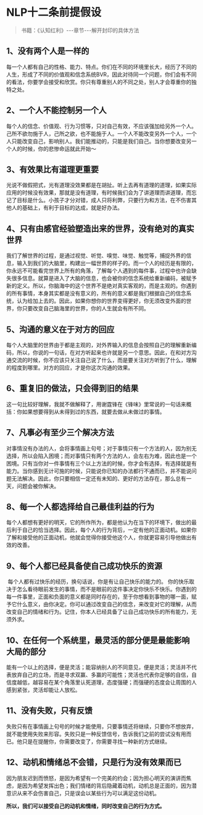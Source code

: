 # NLP十二条前提假设

> 书籍：《认知红利》---章节---解开封印的具体方法

## 1、没有两个人是一样的

​	每一个人都有自己的性格、能力、特点。你们在不同的环境里长大，经历了不同的人生，形成了不同的价值观和信念系统BVR，因此对待同一个问题，你们会有不同的看法，你要学会接受和欣赏。你只有尊重别人的不同之处，别人才会尊重你的独特之处。



## 2、一个人不能控制另一个人

​	每个人的信念、价值观、行为习惯等，只对自己有效，不应该强加给另外一个人。己所不欲勿施于人，己所之欲，也不能施于人。一个人不能改变另外一个人，一个人只能改变自己，影响别人。我们能推动的，只能是我们自己。当你想要改变另一个人的时候，你的悲惨命运就此开始～



## 3、有效果比有道理更重要

​	光说不做假把式，光有道理没效果都是在胡扯。听上去再有道理的道理，如果实际应用的时候没有效果，那就是没有道理，有时候我们会为了讲道理而讲道理，而忘记了目标是什么。小孩子才分对错，成人只将利弊，只要行为和方法，在不伤害其他人的基础上，有利于目标的达成，就是好办法。



## 4、只有由感官经验塑造出来的世界，没有绝对的真实世界

​	我们了解世界的过程，是通过视觉、听觉、嗅觉、味觉、触觉等，捕捉外界的信息，输入到我们的大脑里，构建出一幅世界的样子的。而一个人的经历是有限的，你永远不可能看完世界上所有的角落，了解每个人遇到的每件事，过程中也许会缺失很多信息。就算是进入了大脑的信息，也会被你的信念系统给重新编码，被赋予新的定义。
​	所以，你脑海中的这个世界不是绝对真实客观的，而是主观的。你遇到的所有事情，本身其实都是没有意义的，所有的意义都是我们根据自己的信念系统，认为给加上去的。
​	因此，如果你想你的世界变得更好，你无须改变外面的世界，你只要改变自己脑海里的世界，你的人生就会有所不同。



## 5、沟通的意义在于对方的回应

​	每个人大脑里的世界由于都是主观的，对外界输入的信息会按照自己的理解重新编码，所以，你说的一句话，在对方听起来也许就是另一个意思。因此，在和对方沟通交流的时候，你不应该只关注自己说了什么，而是要关注对方听到了什么，理解的程度到哪里。对方的回应，才是你这次沟通的效果。



## 6、重复旧的做法，只会得到旧的结果

​	这一句比较好理解，我就不做解释了，用谢霆锋在《锋味》里常说的一句话来概括：你如果想要得到从未得到过的东西，就要去做从未做过的事情。



## 7、凡事必有至少三个解决方法

​	对事情没有办法的人，会将事情画上句号；对于事情只有一个方法的人，因为别无选择，所以会陷入困境；而对事情只有两个方法的人，会左右为难，因此也是一个困境。只有当你对一件事情有三个以上方法的时候，你才会有选择，有选择就是有能力。
​	当你感到无计可施的时候，只能说你已知的办法都行不通而已，并不能说问题无法解决。因此，你只要相信一定还有未知的、更好的方法存在，那么总有一天，问题会被你解决。



## 8、每一个人都选择给自己最佳利益的行为

​	每个人都想有更好的明天，它的所作所为，都是他认为在当下的环境下，做出的最后利于自己的恰当选择。因此，每个人的行为背后，一定有他的正面动机。如果你了解和接受他的正面动机，他就会觉得你接受他这个人，你就更容易引导他做出有效的改善。



## 9、每个人都已经具备使自己成功快乐的资源

​	每个人都有过快乐的经历，换句话说，你是有让自己快乐的能力的。
​	你的快乐取决于怎么看待眼前发生的事情，而不是眼前的这件事决定你快乐不快乐。你遇到的每一件事里，正面和负面的意义都是同时存在的，至于你想看到事物的哪一面，赋予它什么意义，由你决定。你可以通过改变自己的信念，来改变对它的理解，从而改变自己的情绪和行为。
​	记住，你本人已经具备了让自己成功快乐的所有能力，无须外求。



## 10、在任何一个系统里，最灵活的部分便是最能影响大局的部分

​	能有一个以上的选择，便是灵活；能容纳别人的不同意见，便是灵活；灵活并不代表放弃自己的立场，而是寻求双赢、多赢的可能性；灵活也代表你足够的自信，自信度越低，越容易在某个角落里认死道理，态度强硬；而强硬的态度会让周围的人感到紧张，灵活却能让人放松。



## 11、没有失败，只有反馈

​	失败只有在事情画上句号的时候才能使用，只要事情还将继续，只要你不想放弃，就不能使用失败来形容。失败只是一种反馈信号，告诉我们之前的尝试没有用而已。他只是在提醒你，你需要改变了，你需要寻找一种新的方式继续。



## 12、动机和情绪总不会错，只是行为没有效果而已

​	因为朋友迟到而愤怒，是因为希望有一个完美的约会；因为担心明天的演讲而焦虑，是因为希望发挥出色；我们情绪的背后隐藏着动机，动机总是正面的，因为潜意识从来不会伤害自己，只是误会以某些行为可以满足这份动机。



**所以，我们可以接受自己的动机和情绪，同时改变自己的行为方式。**